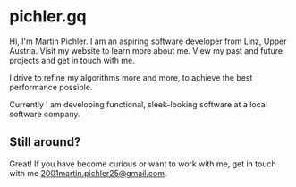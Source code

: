 # pichler.gq
Hi, I'm Martin Pichler. I am an aspiring software developer from Linz, Upper Austria. Visit my website to learn more about me. View my past and future projects and get in touch with me.

I drive to refine my algorithms more and more, to achieve the best performance possible.

Currently I am developing functional, sleek-looking software at a local software company.


## Still around?

Great! If you have become curious or want to work with me, get in touch with me 2001martin.pichler25@gmail.com.
